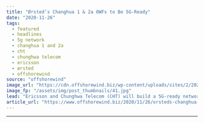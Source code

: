 ```yaml
---
title: "Ørsted’s Changhua 1 & 2a OWFs to Be 5G-Ready"
date: "2020-11-26"
tags: 
  - featured
  - headlines
  - 5g network
  - changhua 1 and 2a
  - cht
  - chunghwa telecom
  - ericsson
  - ørsted
  - offshorewind
source: "offshorewind"
image_url: "https://cdn.offshorewind.biz/wp-content/uploads/sites/2/2020/11/26124458/Orsted_illustration_.jpg"
image_fp: "/assets/img/post_thumbnails/41.jpg"
lead: "Ericsson and Chunghwa Telecom (CHT) will build a 5G-ready network for Ørsted’s Greater Changhua"
article_url: "https://www.offshorewind.biz/2020/11/26/orsteds-changhua-1-2a-owfs-to-be-5g-ready/"
---
```


---
